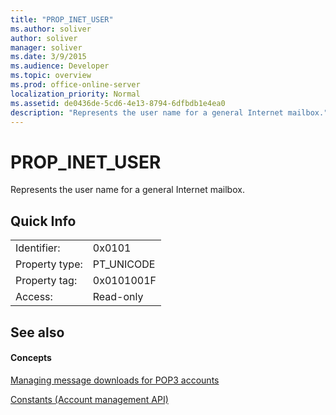 ```yaml
---
title: "PROP_INET_USER"
ms.author: soliver
author: soliver
manager: soliver
ms.date: 3/9/2015
ms.audience: Developer
ms.topic: overview
ms.prod: office-online-server
localization_priority: Normal
ms.assetid: de0436de-5cd6-4e13-8794-6dfbdb1e4ea0
description: "Represents the user name for a general Internet mailbox."
---
```


# PROP_INET_USER

Represents the user name for a general Internet mailbox.
  
## Quick Info

|||
|:-----|:-----|
|Identifier:  <br/> |0x0101  <br/> |
|Property type:  <br/> |PT_UNICODE  <br/> |
|Property tag:  <br/> |0x0101001F  <br/> |
|Access:  <br/> |Read-only  <br/> |
   
## See also

#### Concepts

[Managing message downloads for POP3 accounts](managing-message-downloads-for-pop3-accounts.md)
  
[Constants (Account management API)](constants-account-management-api.md)

